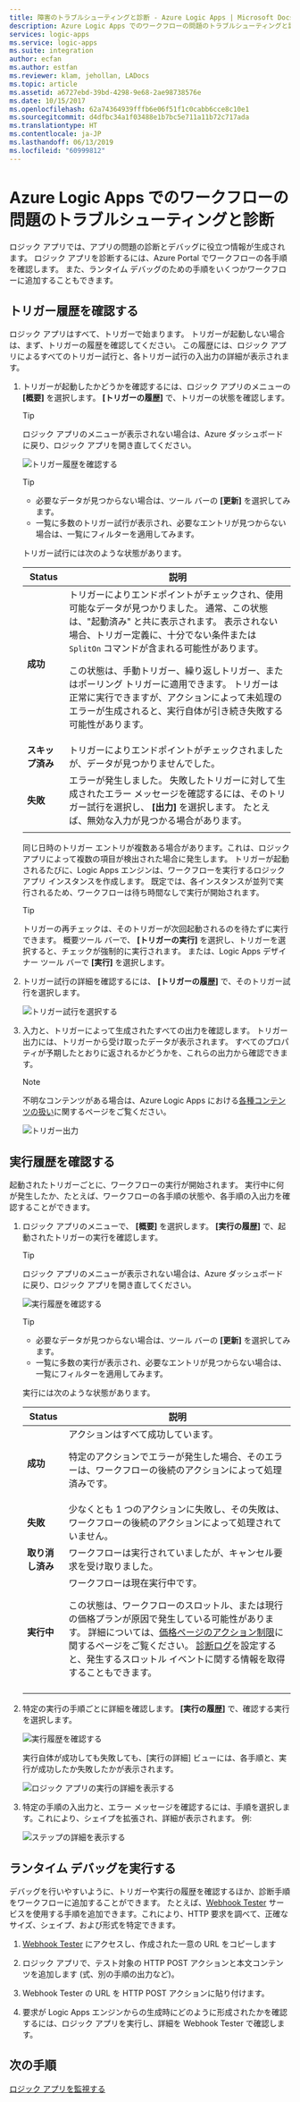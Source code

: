 ```yaml
---
title: 障害のトラブルシューティングと診断 - Azure Logic Apps | Microsoft Docs
description: Azure Logic Apps でのワークフローの問題のトラブルシューティングと診断
services: logic-apps
ms.service: logic-apps
ms.suite: integration
author: ecfan
ms.author: estfan
ms.reviewer: klam, jehollan, LADocs
ms.topic: article
ms.assetid: a6727ebd-39bd-4298-9e68-2ae98738576e
ms.date: 10/15/2017
ms.openlocfilehash: 62a74364939fffb6e06f51f1c0cabb6cce8c10e1
ms.sourcegitcommit: d4dfbc34a1f03488e1b7bc5e711a11b72c717ada
ms.translationtype: HT
ms.contentlocale: ja-JP
ms.lasthandoff: 06/13/2019
ms.locfileid: "60999812"
---
```

# <a name="troubleshoot-and-diagnose-workflow-failures-in-azure-logic-apps"></a>Azure Logic Apps でのワークフローの問題のトラブルシューティングと診断

ロジック アプリでは、アプリの問題の診断とデバッグに役立つ情報が生成されます。 ロジック アプリを診断するには、Azure Portal でワークフローの各手順を確認します。 また、ランタイム デバッグのための手順をいくつかワークフローに追加することもできます。

## <a name="review-trigger-history"></a>トリガー履歴を確認する

ロジック アプリはすべて、トリガーで始まります。 トリガーが起動しない場合は、まず、トリガーの履歴を確認してください。 この履歴には、ロジック アプリによるすべてのトリガー試行と、各トリガー試行の入出力の詳細が表示されます。

1. トリガーが起動したかどうかを確認するには、ロジック アプリのメニューの **[概要]** を選択します。 **[トリガーの履歴]** で、トリガーの状態を確認します。

   > [!TIP]
   > ロジック アプリのメニューが表示されない場合は、Azure ダッシュボードに戻り、ロジック アプリを開き直してください。

   ![トリガー履歴を確認する](./media/logic-apps-diagnosing-failures/logic-app-trigger-history-overview.png)

   > [!TIP]
   > * 必要なデータが見つからない場合は、ツール バーの **[更新]** を選択してみます。
   > * 一覧に多数のトリガー試行が表示され、必要なエントリが見つからない場合は、一覧にフィルターを適用してみます。

   トリガー試行には次のような状態があります。

   | Status | 説明 | 
   | ------ | ----------- | 
   | **成功** | トリガーによりエンドポイントがチェックされ、使用可能なデータが見つかりました。 通常、この状態は、"起動済み" と共に表示されます。 表示されない場合、トリガー定義に、十分でない条件または `SplitOn` コマンドが含まれる可能性があります。 <p>この状態は、手動トリガー、繰り返しトリガー、またはポーリング トリガーに適用できます。 トリガーは正常に実行できますが、アクションによって未処理のエラーが生成されると、実行自体が引き続き失敗する可能性があります。 | 
   | **スキップ済み** | トリガーによりエンドポイントがチェックされましたが、データが見つかりませんでした。 | 
   | **失敗** | エラーが発生しました。 失敗したトリガーに対して生成されたエラー メッセージを確認するには、そのトリガー試行を選択し、 **[出力]** を選択します。 たとえば、無効な入力が見つかる場合があります。 | 
   ||| 

   同じ日時のトリガー エントリが複数ある場合があります。これは、ロジック アプリによって複数の項目が検出された場合に発生します。 
   トリガーが起動されるたびに、Logic Apps エンジンは、ワークフローを実行するロジック アプリ インスタンスを作成します。 既定では、各インスタンスが並列で実行されるため、ワークフローは待ち時間なしで実行が開始されます。

   > [!TIP]
   > トリガーの再チェックは、そのトリガーが次回起動されるのを待たずに実行できます。 概要ツール バーで、 **[トリガーの実行]** を選択し、トリガーを選択すると、チェックが強制的に実行されます。 または、Logic Apps デザイナー ツール バーで **[実行]** を選択します。

3. トリガー試行の詳細を確認するには、 **[トリガーの履歴]** で、そのトリガー試行を選択します。 

   ![トリガー試行を選択する](./media/logic-apps-diagnosing-failures/logic-app-trigger-history.png)

4. 入力と、トリガーによって生成されたすべての出力を確認します。 トリガー出力には、トリガーから受け取ったデータが表示されます。 すべてのプロパティが予期したとおりに返されるかどうかを、これらの出力から確認できます。

   > [!NOTE]
   > 不明なコンテンツがある場合は、Azure Logic Apps における[各種コンテンツの扱い](../logic-apps/logic-apps-content-type.md)に関するページをご覧ください。

   ![トリガー出力](./media/logic-apps-diagnosing-failures/trigger-outputs.png)

## <a name="review-run-history"></a>実行履歴を確認する

起動されたトリガーごとに、ワークフローの実行が開始されます。 実行中に何が発生したか、たとえば、ワークフローの各手順の状態や、各手順の入出力を確認することができます。

1. ロジック アプリのメニューで、 **[概要]** を選択します。 **[実行の履歴]** で、起動されたトリガーの実行を確認します。

   > [!TIP]
   > ロジック アプリのメニューが表示されない場合は、Azure ダッシュボードに戻り、ロジック アプリを開き直してください。

   ![実行履歴を確認する](./media/logic-apps-diagnosing-failures/logic-app-runs-history-overview.png)

   > [!TIP]
   > * 必要なデータが見つからない場合は、ツール バーの **[更新]** を選択してみます。
   > * 一覧に多数の実行が表示され、必要なエントリが見つからない場合は、一覧にフィルターを適用してみます。

   実行には次のような状態があります。

   | Status | 説明 | 
   | ------ | ----------- | 
   | **成功** | アクションはすべて成功しています。 <p>特定のアクションでエラーが発生した場合、そのエラーは、ワークフローの後続のアクションによって処理済みです。 | 
   | **失敗** | 少なくとも 1 つのアクションに失敗し、その失敗は、ワークフローの後続のアクションによって処理されていません。 | 
   | **取り消し済み** | ワークフローは実行されていましたが、キャンセル要求を受け取りました。 | 
   | **実行中** | ワークフローは現在実行中です。 <p>この状態は、ワークフローのスロットル、または現行の価格プランが原因で発生している可能性があります。 詳細については、[価格ページのアクション制限](https://azure.microsoft.com/pricing/details/logic-apps/)に関するページをご覧ください。 [診断ログ](../logic-apps/logic-apps-monitor-your-logic-apps.md)を設定すると、発生するスロットル イベントに関する情報を取得することもできます。 | 
   ||| 

2. 特定の実行の手順ごとに詳細を確認します。 **[実行の履歴]** で、確認する実行を選択します。

   ![実行履歴を確認する](./media/logic-apps-diagnosing-failures/logic-app-run-history.png)

   実行自体が成功しても失敗しても、[実行の詳細] ビューには、各手順と、実行が成功したか失敗したかが表示されます。

   ![ロジック アプリの実行の詳細を表示する](./media/logic-apps-diagnosing-failures/logic-app-run-details.png)

3. 特定の手順の入出力と、エラー メッセージを確認するには、手順を選択します。これにより、シェイプを拡張され、詳細が表示されます。 例:

   ![ステップの詳細を表示する](./media/logic-apps-diagnosing-failures/logic-app-run-details-expanded.png)

## <a name="perform-runtime-debugging"></a>ランタイム デバッグを実行する

デバッグを行いやすいように、トリガーや実行の履歴を確認するほか、診断手順をワークフローに追加することができます。 たとえば、[Webhook Tester](https://webhook.site/) サービスを使用する手順を追加できます。これにより、HTTP 要求を調べて、正確なサイズ、シェイプ、および形式を特定できます。

1. [Webhook Tester](https://webhook.site/) にアクセスし、作成された一意の URL をコピーします

2. ロジック アプリで、テスト対象の HTTP POST アクションと本文コンテンツを追加します (式、別の手順の出力など)。

3. Webhook Tester の URL を HTTP POST アクションに貼り付けます。

4. 要求が Logic Apps エンジンからの生成時にどのように形成されたかを確認するには、ロジック アプリを実行し、詳細を Webhook Tester で確認します。

## <a name="next-steps"></a>次の手順

[ロジック アプリを監視する](../logic-apps/logic-apps-monitor-your-logic-apps.md)
